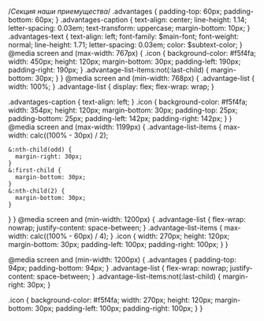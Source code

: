 /_Секция наши приемущества_/
.advantages {
padding-top: 60px;
padding-bottom: 60px;
}
.advantages-caption {
text-align: center;
line-height: 1.14;
letter-spacing: 0.03em;
text-transform: uppercase;
margin-bottom: 10px;
}
.advantages-text {
text-align: left;
font-family: $main-font;
  font-weight: normal;
  line-height: 1.71;
  letter-spacing: 0.03em;
  color: $subtext-color;
}
@media screen and (max-width: 767px) {
.icon {
background-color: #f5f4fa;
width: 450px;
height: 120px;
margin-bottom: 30px;
padding-left: 190px;
padding-right: 190px;
}
.advantage-list-items:not(:last-child) {
margin-bottom: 30px;
}
}
@media screen and (min-width: 768px) {
.advantage-list {
width: 100%;
}
.advantage-list {
display: flex;
flex-wrap: wrap;
}

.advantages-caption {
text-align: left;
}
.icon {
background-color: #f5f4fa;
width: 354px;
height: 120px;
margin-bottom: 30px;
padding-top: 25px;
padding-bottom: 25px;
padding-left: 142px;
padding-right: 142px;
}
}
@media screen and (max-width: 1199px) {
.advantage-list-items {
max-width: calc((100% - 30px) / 2);

    &:nth-child(odd) {
      margin-right: 30px;
    }
    &:first-child {
      margin-bottom: 30px;
    }
    &:nth-child(2) {
      margin-bottom: 30px;
    }

}
}
@media screen and (min-width: 1200px) {
.advantage-list {
flex-wrap: nowrap;
justify-content: space-between;
}
.advantage-list-items {
max-width: calc((100% - 60px) / 4);
}
.icon {
width: 270px;
height: 120px;
margin-bottom: 30px;
padding-left: 100px;
padding-right: 100px;
}
}

@media screen and (min-width: 1200px) {
.advantages {
padding-top: 94px;
padding-bottom: 94px;
}
.advantage-list {
flex-wrap: nowrap;
justify-content: space-between;
}
.advantage-list-items:not(:last-child) {
margin-right: 30px;
}

.icon {
background-color: #f5f4fa;
width: 270px;
height: 120px;
margin-bottom: 30px;
padding-left: 100px;
padding-right: 100px;
}
}
